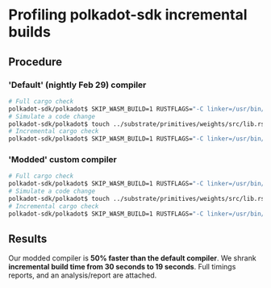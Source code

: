 # Profiling polkadot-sdk incremental builds

## Procedure

### 'Default' (nightly Feb 29) compiler
```bash
# Full cargo check
polkadot-sdk/polkadot$ SKIP_WASM_BUILD=1 RUSTFLAGS="-C linker=/usr/bin/clang -Zself-profile -Zself-profile-events=default,args -Zthreads=8 --cfg tokio_unstable" cargo check --target-dir target-nightly --timings
# Simulate a code change
polkadot-sdk/polkadot$ touch ../substrate/primitives/weights/src/lib.rs
# Incremental cargo check
polkadot-sdk/polkadot$ SKIP_WASM_BUILD=1 RUSTFLAGS="-C linker=/usr/bin/clang -Zself-profile -Zself-profile-events=default,args -Zthreads=8 --cfg tokio_unstable" cargo check --target-dir target-nightly --timings
```

### 'Modded' custom compiler
```bash
# Full cargo check
polkadot-sdk/polkadot$ SKIP_WASM_BUILD=1 RUSTFLAGS="-C linker=/usr/bin/clang -Zself-profile -Zself-profile-events=default,args -Zthreads=8 --cfg tokio_unstable" cargo +kaprust check --target-dir target-nightly --timings
# Simulate a code change
polkadot-sdk/polkadot$ touch ../substrate/primitives/weights/src/lib.rs
# Incremental cargo check
polkadot-sdk/polkadot$ SKIP_WASM_BUILD=1 RUSTFLAGS="-C linker=/usr/bin/clang -Zself-profile -Zself-profile-events=default,args -Zthreads=8 --cfg tokio_unstable" cargo +kaprust check --target-dir target-nightly --timings
```

## Results
Our modded compiler is **50% faster than the default compiler**. We shrank **incremental build time from 30 seconds to 19 seconds**. Full timings reports, and an analysis/report are attached.

